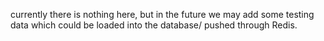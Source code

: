currently there is nothing here, but in the future we may add some testing data which could be loaded
into the database/ pushed through Redis.